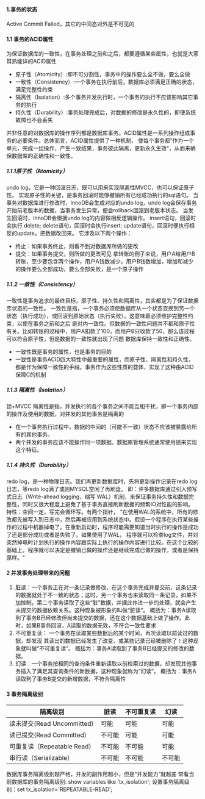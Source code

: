 #### 1.事务的状态
Active Commit Failed，其它的中间态对外是不可见的
#### 1.1 事务的ACID属性
为保证数据库的一致性，在事务处理之前和之后，都要遵循某些属性，也就是大家耳熟能详的ACID属性
* 原子性（Atomicity）:即不可分割性，事务中的操作要么全不做，要么全做
* 一致性（Consistency）:一个事务在执行前后，数据库必须满足正确的状态，满足完整性约束
* 隔离性（Isolation）:多个事务并发执行时，一个事务的执行不应该影响其它事务的执行
* 持久性（Durability）:事务处理完成后，对数据的修改是永久性的，即便系统故障也不会丢失

并非任意的对数据库的操作序列都是数据库事务。ACID属性是一系列操作组成事务的必要条件。总体而言，ACID属性提供了一种机制，
使每个事务都”作为一个单元，完成一组操作，产生一致结果，事务彼此隔离，更新永久生效“，从而来确保数据库的正确性和一致性。
##### 1.1.1原子性（Atomicity）
undo log，它是一种回滚日志，既可以用来实现隔离性MVCC，也可以保证原子性。
实现原子性的关键，是事务回滚时能够撤销所有已经成功执行的sql语句。
当事务对数据库进行修改时，InnoDB会生成对应的undo log，undo log会保存事务开始前老版本的数据，当事务发生异常，便会rollback回滚到老版本状态。
当发生回滚时，InnoDB会根据undo log的内容做相反逻辑操作。
insert语句，回滚时会执行 delete;
delete语句，回滚时会执行insert;
update语句，回滚时便执行相反的update，把数据改回来。
它涉及以下两个操作：
* 终止：如果事务终止，则看不到对数据库所做的更改
* 提交：如果事务提交，则所做的更改可见
拿转账的例子来说，用户A给用户B转账，至少要包含两个操作，用户A钱数减少，用户B钱数增加，增加和减少的操作要么全部成功，要么全部失败，是一个原子操作
##### 1.1.2 一致性（Consistency）
一致性是事务追求的最终目标，原子性、持久性和隔离性，其实都是为了保证数据库状态的一致性。
一致性是指，一个事务必须使数据库从一个状态变换到另一个状态（执行成功），或回滚到原始状态（执行失败）。这意味着必须维护完整性约束，以使在事务之前和之后
是对内一致性。但数据的一致性问题并不都和原子性有关。比如转账的过程中，用户A扣款了100，而用户B只收款了50，那么该过程可以符合原子性，但是数据的一致性就出现了问题
数据库保持一致性和正确性。
* 一致性既是事务的属性，也是事务的目的
* 一致性是事务ACID四大特性中最重要的属性，而原子性、隔离性和持久性，都是作为保障一致性的手段。事务作为这些性质的载体，实现了这种由ACID保障C的机制
##### 1.1.3 隔离性（Isolation）
锁+MVCC
隔离性是指，并发执行的各个事务之间不能互相干扰，即一个事务内部的操作及使用的数据，对并发的其他事务是隔离的
* 在一个事务执行过程中，数据的中间的（可能不一致）状态不应该被暴露给所有的其他事务。
* 两个并发的事务应该不能操作同一项数据。数据库管理系统通常使用锁来实现这个特征。

##### 1.1.4 持久性（Durability）
redo log，是一种物理日志。我们再更新数据库时，先将更新操作记录在redo log日志，等redo log满了或则MYSQL空闲了再刷盘。
即：许多数据库通过引入预写式日志（Write-ahead logging，缩写 WAL）机制，来保证事务持久性和数据完整性，同时又很大程度上避免了基于事务直接刷新数据的频繁IO对性能的影响。
特性：空间一定，写完会循环写。有两个指针，
"在使用WAL的系统中，所有的修改都先被写入到日志中，然后再被应用到系统状态中。假设一个程序在执行某些操作的过程中机器掉电了。在重新启动时，程序可能需要知道当时执行的操作是成功了还是部分成功或者是失败了。如果使用了WAL，
程序就可以检查log文件，并对突然掉电时计划执行的操作内容跟实际上执行的操作内容进行比较。在这个比较的基础上，程序就可以决定是撤销已做的操作还是继续完成已做的操作，或者是保持原样。"
#### 2 并发事务处理带来的问题
1. 脏读：一个事务正在对一条记录做修改，在这个事务完成并提交前，这条记录的数据就处于不一致的状态；这时，另一个事务也来读取同一条记录，如果不加控制，第二个事务读取了这些“脏”数据，并据此作进一步的处理，就会产生未提交的数据依赖关系。这种现象被形象的叫做“脏读”。
概括为：事务A读取到了事务B已经修改但尚未提交的数据，还在这个数据基础上做了操作。此时，如果B事务回滚，A读取的数据无效，不符合一致性要求
2. 不可重复读： 一个事务在读取某些数据后的某个时间，再次读取以前读过的数据，却发现 其读出的数据已经发生了改变、或某些记录已经被删除了！这种现象就叫做“不可重复读”。
概括为：事务A读取到了事务B已经提交的修改的数据。
3. 幻读：一个事务按相同的查询条件重新读取以前检索过的数据，却发现其他事务插入了满足其查询条件的新数据，这种现象就称为“幻读”。
概括为：事务A读取到了事务B提交的新增数据，不符合隔离性
#### 3 事务隔离级别

| 隔离级别 | 脏读 |不可重复读  | 幻读 |  
| --- | --- | --- | --- |
| 读未提交(Read Uncommitted) | 可能 | 可能  | 可能 | 
| 读已提交(Read Committed) | 不可能 |  可能 |  可能 |  
| 可重复读（Repeatable Read） | 不可能 | 不可能 |  可能|  
| 串行读（Serializable） | 不可能 | 不可能 | 不可能 |  
数据库事务隔离级别越严格，并发的副作用越小，但是“并发能力”就越差
常看当前数据库的事务隔离级别: show variables like 'tx_isolation';
设置事务隔离级别：set tx_isolation='REPEATABLE-READ';











